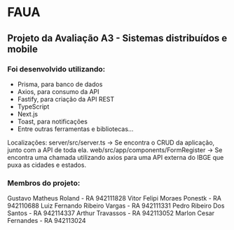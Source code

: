 # FAUA
## Projeto da Avaliação A3 - Sistemas distribuídos e mobile

### Foi desenvolvido utilizando:
- Prisma, para banco de dados
- Axios, para consumo da API
- Fastify, para criação da API REST
- TypeScript
- Next.js
- Toast, para notificações
- Entre outras ferramentas e bibliotecas...

Localizações:
server/src/server.ts -> Se encontra o CRUD da aplicação, junto com a API de toda ela.
web/src/app/components/FormRegister -> Se encontra uma chamada utilizando axios para uma API externa do IBGE que puxa as cidades e estados.

### Membros do projeto:
Gustavo Matheus Roland - RA 942111828
Vitor Felipi Moraes Ponestk - RA 942110688
Luiz Fernando Ribeiro Vargas - RA 942111331
Pedro Ribeiro Dos Santos - RA 942114337
Arthur Travassos - RA 942113052
Marlon Cesar Fernandes - RA 942113024
